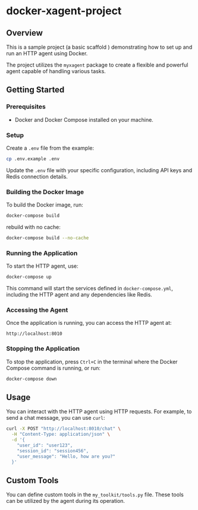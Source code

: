 # docker-xagent-project

## Overview

This is a sample project (a basic scaffold ) demonstrating how to set up and run an HTTP agent using Docker.

The project utilizes the `myxagent` package to create a flexible and powerful agent capable of handling various tasks.

## Getting Started

### Prerequisites

- Docker and Docker Compose installed on your machine.

### Setup

Create a `.env` file from the example:

```bash
cp .env.example .env
```

Update the `.env` file with your specific configuration, including API keys and Redis connection details.

### Building the Docker Image

To build the Docker image, run:

```bash
docker-compose build
```

rebuild with no cache:

```bash
docker-compose build --no-cache
```

### Running the Application

To start the HTTP agent, use:

```bash
docker-compose up
```

This command will start the services defined in `docker-compose.yml`, including the HTTP agent and any dependencies like Redis.

### Accessing the Agent

Once the application is running, you can access the HTTP agent at:

```
http://localhost:8010
```

### Stopping the Application

To stop the application, press `Ctrl+C` in the terminal where the Docker Compose command is running, or run:

```bash
docker-compose down
```

## Usage

You can interact with the HTTP agent using HTTP requests. For example, to send a chat message, you can use `curl`:

```bash
curl -X POST "http://localhost:8010/chat" \
  -H "Content-Type: application/json" \
  -d '{
    "user_id": "user123",
    "session_id": "session456", 
    "user_message": "Hello, how are you?"
  }'
```

## Custom Tools

You can define custom tools in the `my_toolkit/tools.py` file. These tools can be utilized by the agent during its operation.
